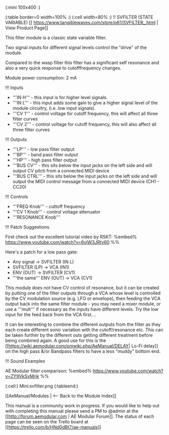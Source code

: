 (:mini 100x400 :)

(:table border=0 width=100% :)
(:cell width=80% :) 
!! SVFILTER (STATE VARIABLE)
[[ https://www.tangiblewaves.com/store/p61/SVFILTER_.html | View Product Page]]

This filter module is a classic state variable filter.

Two signal inputs for different signal levels control the "drive" of the module.  

Compared to the wasp filter this filter has a significant self resonance and also a very quick response to cutofffrequency changes.

Module power consumption: 2 mA

!!! Inputs
* '''IN H'''  - this input is for higher level signals.
* '''IN L'''  - this input adds some gain to give a higher signal level of the module circuitry, (i.e. low input signals).
* '''CV 1''' - control voltage for cutoff frequency, this will affect all three filter curves
* '''CV 2''' - control voltage for cutoff frequency, this will also affect all three filter curves

!!! Outputs
* '''LP''' - low pass filter output
* '''BP''' - band pass filter output
* '''HP''' - high pass filter output
* '''BUS CV''' - this sits below the input jacks on the left side and will output CV pitch from a connected MIDI device
* '''BUS CTRL''' - this sits below the input jacks on the left side and will output the MIDI control message from a connected MIDI device (CH1 - CC20)

!!! Controls
* '''FREQ Knob''' - cuttoff frequency
* '''CV 1 Knob''' - control voltage attenuator
* '''RESONANCE Knob'''

!!! Patch Suggestions

First check out the excellent tutorial video by RSKT:
%embed% https://www.youtube.com/watch?v=6olW3JRty60 %%

Here's a patch for a low pass gate:
* Any signal -> SVFILTER (IN L)
* SVFILTER (LP) -> VCA (IN1)
* ENV (OUT) -> SVFILTER (CV1)
* '''the same''' ENV (OUT) -> VCA (CV1)

This module does not have CV control of resonance, but it can be created by putting one of the filter outputs through a VCA whose level is controlled by the CV modulation source (e.g. LFO or envelope), then feeding the VCA output back into the same filter module - you may need a mixer module, or use a '''mult''' if necessary as the inputs have different levels. Try the low input for the feed back from the VCA first....

It can be interesting to combine the different outputs from the filter as they each create different sonic variation with the cutoff/resonance etc.  This can be taken further by the different outs getting different treatment before being combined again. A good use for this is the [[https://wiki.aemodular.com/pmwiki.php/AeManual/DELAY| Lo-Fi delay]] on the high pass &/or Bandpass filters to have a less "muddy" bottom end.

!!! Sound Examples

AE Modular filter comparison:
%embed% https://www.youtube.com/watch?v=ZY9VkSyMrik %%

(:cell:) Mini:svfilter.png
(:tableend:)

[[AeManual/Modules | <-- Back to the Module Index]]

This manual is a community work in progress. If you would like to help out with completing this manual please send a PM to @admin at the [[http://forum.aemodular.com | AE Modular Forum]].  The status of each page can be seen on the Trello board at [[https://trello.com/b/HNd0dBt7/ae-manuals]]